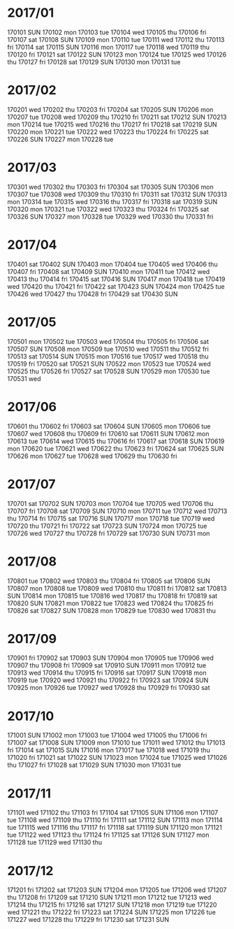 # 2017/01
 170101 SUN 
 170102 mon 
 170103 tue 
 170104 wed 
 170105 thu 
 170106 fri 
 170107 sat 
 170108 SUN 
 170109 mon 
 170110 tue 
 170111 wed 
 170112 thu 
 170113 fri 
 170114 sat 
 170115 SUN 
 170116 mon 
 170117 tue 
 170118 wed 
 170119 thu 
 170120 fri 
 170121 sat 
 170122 SUN 
 170123 mon 
 170124 tue 
 170125 wed 
 170126 thu 
 170127 fri 
 170128 sat 
 170129 SUN 
 170130 mon 
 170131 tue 
# 2017/02
 170201 wed 
 170202 thu 
 170203 fri 
 170204 sat 
 170205 SUN 
 170206 mon 
 170207 tue 
 170208 wed 
 170209 thu 
 170210 fri 
 170211 sat 
 170212 SUN 
 170213 mon 
 170214 tue 
 170215 wed 
 170216 thu 
 170217 fri 
 170218 sat 
 170219 SUN 
 170220 mon 
 170221 tue 
 170222 wed 
 170223 thu 
 170224 fri 
 170225 sat 
 170226 SUN 
 170227 mon 
 170228 tue 
# 2017/03
 170301 wed 
 170302 thu 
 170303 fri 
 170304 sat 
 170305 SUN 
 170306 mon 
 170307 tue 
 170308 wed 
 170309 thu 
 170310 fri 
 170311 sat 
 170312 SUN 
 170313 mon 
 170314 tue 
 170315 wed 
 170316 thu 
 170317 fri 
 170318 sat 
 170319 SUN 
 170320 mon 
 170321 tue 
 170322 wed 
 170323 thu 
 170324 fri 
 170325 sat 
 170326 SUN 
 170327 mon 
 170328 tue 
 170329 wed 
 170330 thu 
 170331 fri 
# 2017/04
 170401 sat 
 170402 SUN 
 170403 mon 
 170404 tue 
 170405 wed 
 170406 thu 
 170407 fri 
 170408 sat 
 170409 SUN 
 170410 mon 
 170411 tue 
 170412 wed 
 170413 thu 
 170414 fri 
 170415 sat 
 170416 SUN 
 170417 mon 
 170418 tue 
 170419 wed 
 170420 thu 
 170421 fri 
 170422 sat 
 170423 SUN 
 170424 mon 
 170425 tue 
 170426 wed 
 170427 thu 
 170428 fri 
 170429 sat 
 170430 SUN 
# 2017/05
 170501 mon 
 170502 tue 
 170503 wed 
 170504 thu 
 170505 fri 
 170506 sat 
 170507 SUN 
 170508 mon 
 170509 tue 
 170510 wed 
 170511 thu 
 170512 fri 
 170513 sat 
 170514 SUN 
 170515 mon 
 170516 tue 
 170517 wed 
 170518 thu 
 170519 fri 
 170520 sat 
 170521 SUN 
 170522 mon 
 170523 tue 
 170524 wed 
 170525 thu 
 170526 fri 
 170527 sat 
 170528 SUN 
 170529 mon 
 170530 tue 
 170531 wed 
# 2017/06
 170601 thu 
 170602 fri 
 170603 sat 
 170604 SUN 
 170605 mon 
 170606 tue 
 170607 wed 
 170608 thu 
 170609 fri 
 170610 sat 
 170611 SUN 
 170612 mon 
 170613 tue 
 170614 wed 
 170615 thu 
 170616 fri 
 170617 sat 
 170618 SUN 
 170619 mon 
 170620 tue 
 170621 wed 
 170622 thu 
 170623 fri 
 170624 sat 
 170625 SUN 
 170626 mon 
 170627 tue 
 170628 wed 
 170629 thu 
 170630 fri 
# 2017/07
 170701 sat 
 170702 SUN 
 170703 mon 
 170704 tue 
 170705 wed 
 170706 thu 
 170707 fri 
 170708 sat 
 170709 SUN 
 170710 mon 
 170711 tue 
 170712 wed 
 170713 thu 
 170714 fri 
 170715 sat 
 170716 SUN 
 170717 mon 
 170718 tue 
 170719 wed 
 170720 thu 
 170721 fri 
 170722 sat 
 170723 SUN 
 170724 mon 
 170725 tue 
 170726 wed 
 170727 thu 
 170728 fri 
 170729 sat 
 170730 SUN 
 170731 mon 
# 2017/08
 170801 tue 
 170802 wed 
 170803 thu 
 170804 fri 
 170805 sat 
 170806 SUN 
 170807 mon 
 170808 tue 
 170809 wed 
 170810 thu 
 170811 fri 
 170812 sat 
 170813 SUN 
 170814 mon 
 170815 tue 
 170816 wed 
 170817 thu 
 170818 fri 
 170819 sat 
 170820 SUN 
 170821 mon 
 170822 tue 
 170823 wed 
 170824 thu 
 170825 fri 
 170826 sat 
 170827 SUN 
 170828 mon 
 170829 tue 
 170830 wed 
 170831 thu 
# 2017/09
 170901 fri 
 170902 sat 
 170903 SUN 
 170904 mon 
 170905 tue 
 170906 wed 
 170907 thu 
 170908 fri 
 170909 sat 
 170910 SUN 
 170911 mon 
 170912 tue 
 170913 wed 
 170914 thu 
 170915 fri 
 170916 sat 
 170917 SUN 
 170918 mon 
 170919 tue 
 170920 wed 
 170921 thu 
 170922 fri 
 170923 sat 
 170924 SUN 
 170925 mon 
 170926 tue 
 170927 wed 
 170928 thu 
 170929 fri 
 170930 sat 
# 2017/10
 171001 SUN 
 171002 mon 
 171003 tue 
 171004 wed 
 171005 thu 
 171006 fri 
 171007 sat 
 171008 SUN 
 171009 mon 
 171010 tue 
 171011 wed 
 171012 thu 
 171013 fri 
 171014 sat 
 171015 SUN 
 171016 mon 
 171017 tue 
 171018 wed 
 171019 thu 
 171020 fri 
 171021 sat 
 171022 SUN 
 171023 mon 
 171024 tue 
 171025 wed 
 171026 thu 
 171027 fri 
 171028 sat 
 171029 SUN 
 171030 mon 
 171031 tue 
# 2017/11
 171101 wed 
 171102 thu 
 171103 fri 
 171104 sat 
 171105 SUN 
 171106 mon 
 171107 tue 
 171108 wed 
 171109 thu 
 171110 fri 
 171111 sat 
 171112 SUN 
 171113 mon 
 171114 tue 
 171115 wed 
 171116 thu 
 171117 fri 
 171118 sat 
 171119 SUN 
 171120 mon 
 171121 tue 
 171122 wed 
 171123 thu 
 171124 fri 
 171125 sat 
 171126 SUN 
 171127 mon 
 171128 tue 
 171129 wed 
 171130 thu 
# 2017/12
 171201 fri 
 171202 sat 
 171203 SUN 
 171204 mon 
 171205 tue 
 171206 wed 
 171207 thu 
 171208 fri 
 171209 sat 
 171210 SUN 
 171211 mon 
 171212 tue 
 171213 wed 
 171214 thu 
 171215 fri 
 171216 sat 
 171217 SUN 
 171218 mon 
 171219 tue 
 171220 wed 
 171221 thu 
 171222 fri 
 171223 sat 
 171224 SUN 
 171225 mon 
 171226 tue 
 171227 wed 
 171228 thu 
 171229 fri 
 171230 sat 
 171231 SUN 
